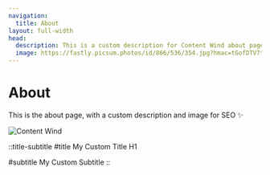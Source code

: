```yaml
---
navigation:
  title: About
layout: full-width
head:
  description: This is a custom description for Content Wind about page.
  image: https://fastly.picsum.photos/id/866/536/354.jpg?hmac=tGofDTV7tl2rprappPzKFiZ9vDh5MKj39oa2D--gqhA
---
```


# About

This is the about page, with a custom description and image for SEO ✨

![Content Wind](https://fastly.picsum.photos/id/866/536/354.jpg?hmac=tGofDTV7tl2rprappPzKFiZ9vDh5MKj39oa2D--gqhA)

::title-subtitle
#title
My Custom Title H1

#subtitle
My Custom Subtitle
::
